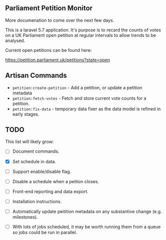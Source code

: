 ## Parliament Petition Monitor

More documenation to come over the next few days.

This is a laravel 5.7 application.
It's purpose is to recard the counts of votes on a UK Parliament
open petition at regular intervals to allow trends to be analysed.

Current open petitions can be found here:

https://petition.parliament.uk/petitions?state=open

## Artisan Commands

* `petition:create-petition` - Add a petition, or update a petition metadata
* `petition:fetch-votes` - Fetch and store current vote counts for a petition.
* `petition:fix-data` - temporary data fixer as the data model is refined in early stages.

## TODO

This list will likely grow:

* [ ] Document commands.
* [x] Set schedule in data.
* [ ] Support enable/disable flag.
* [ ] Disable a schedule when a peition closes.
* [ ] Front-end reporting and data export.
* [ ] Installation instructions.
* [ ] Automatically update peitition metadata on any substantive change (e.g. milestones).
* [ ] With lots of jobs scheduled, it may be worth running them from a queue
      so jobs could be run in parallel.

